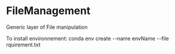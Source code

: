 # FileManagement
Generic layer of File manipulation

To install environnement:
conda env create --name envName --file rquirement.txt